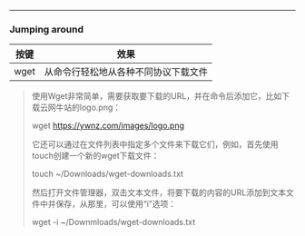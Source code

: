 
--------

### Jumping around

按键|效果
:-: |:-:
wget| 从命令行轻松地从各种不同协议下载文件
> 使用Wget非常简单，需要获取要下载的URL，并在命令后添加它，比如下载云网牛站的logo.png：
> 
> wget https://ywnz.com/images/logo.png
> 
> 它还可以通过在文件列表中指定多个文件来下载它们，例如，首先使用touch创建一个新的wget下载文件：
> 
> touch ~/Downloads/wget-downloads.txt
> 
> 然后打开文件管理器，双击文本文件，将要下载的内容的URL添加到文本文件中并保存，从那里，可以使用“i”选项：
> 
> wget -i ~/Downmloads/wget-downloads.txt
